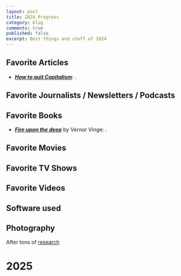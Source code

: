 ```yaml
---
layout: post
title: 2024 Progress
category: blog
comments: true
published: false
excerpt: Best things and stuff of 2024
---
```


## Favorite Articles

- _**[How to quit Capitalism](https://joanwestenberg.com/blog/how-to-quit-capitalism)**_: .  

## Favorite Journalists / Newsletters / Podcasts

## Favorite Books

- _**[Fire upon the deep](https://joanwestenberg.com/blog/how-to-quit-capitalism)**_ by Vernor Vinge: .  




## Favorite Movies


## Favorite TV Shows

## Favorite Videos

## Software used

## Photography

After tons of [research](https://docs.google.com/document/d/13QP4kOI--_2NexAredJVzttrohrRREJ20u5HSP7-MYY/edit)

# 2025
